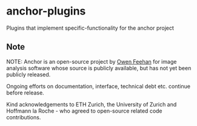 # anchor-plugins

Plugins that implement specific-functionality for the anchor project

## Note

NOTE: Anchor is an open-source project by [Owen Feehan](http://www.owenfeehan.com) for image analysis software whose source is publicly available, but has not yet been publicly released.

Ongoing efforts on documentation, interface, technical debt etc. continue before release.

Kind acknowledgements to ETH Zurich, the University of Zurich and Hoffmann la Roche - who agreed to open-source related code contributions.